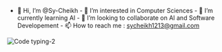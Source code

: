 - 👋 Hi, I’m @Sy-Cheikh 
                                                                                                                                                              - 👀 I’m interested in Computer Sciences
                                                                                                                                                              - 🌱 I’m currently learning AI
                                                                                                                                                              - 💞️ I’m looking to collaborate on AI and Software Developement 
                                                                                                                                                              - 📫 How to reach me : sycheikh1213@gmail.com

![Code typing-2](https://user-images.githubusercontent.com/81166169/189495803-9c07a044-a177-4b44-85af-c03ecc89b529.gif)

                                                                                                                                                              
<!---
Sy-Cheikh/Sy-Cheikh is a ✨ special ✨ repository because its `README.md` (this file) appears on your GitHub profile.
You can click the Preview link to take a look at your changes.
--->
